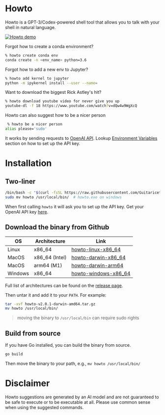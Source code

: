 # Howto
Howto is a GPT-3/Codex-powered shell tool that allows you to talk with your shell in natural language.


[![Howto demo](https://user-images.githubusercontent.com/2821124/197363019-b038d31e-fde0-45a5-b347-3e87e0c260a6.gif)](https://youtu.be/VwP9eZdTrGY)

Forgot how to create a conda environment?
```bash
% howto create conda env
conda create -n <env_name> python=3.6
```

Forgot how to add a new env to Jupyter?
```bash
% howto add kernel to jupyter
python -m ipykernel install --user --name=
```

Want to download the biggest Rick Astley's hit?
```bash
% howto download youtube video for never give you up
youtube-dl -f 18 https://www.youtube.com/watch?v=dQw4w9WgXcQ
```

Howto can also suggest how to be a nicer person
```bash
 % howto be a nicer person
alias please='sudo'
```

It works by sending requests to [OpenAI API](http://openai.com/api/). Lookup [Environment Variables](https://github.com/Guitaricet/howto#environment-variables) section on how to set up the API key.

# Installation

## Two-liner

```bash
/bin/bash -c "$(curl -fsSL https://raw.githubusercontent.com/Guitaricet/howto/main/scripts/get_latest.sh)"
sudo mv howto /usr/local/bin/  # howto.exe on windows
```

When first calling `howto` it will ask you to set up the API key. Get your OpenAI API key [here](https://beta.openai.com/docs/quickstart/add-your-api-key).

## Download the binary from Github

| OS | Architecture | Link |
| --- | --- | --- |
| Linux | x86_64 | [howto-linux-x86_64](https://github.com/Guitaricet/howto/releases/download/v2.0.1/howto-v2.0.1-linux-386.tar.gz) |
| MacOS | x86_64 (Intel) | [howto-darwin-x86_64](https://github.com/Guitaricet/howto/releases/download/v2.0.1/howto-v2.0.1-darwin-amd64.tar.gz) |
| MacOS | arm64 (M1) | [howto-darwin-arm64](https://github.com/Guitaricet/howto/releases/download/v2.0.1/howto-v2.0.1-darwin-arm64.tar.gz) |
| Windows | x86_64 | [howto-windows-x86_64](https://github.com/Guitaricet/howto/releases/download/v2.0.1/howto-v2.0.1-windows-amd64.zip) |

Full list of architectures can be found on the [release page](https://github.com/Guitaricet/howto/releases/latest).

Then untar it and add it to your `PATH`. For example:
```bash
tar -xvf howto-v2.0.1-darwin-amd64.tar.gz
mv howto /usr/local/bin/
```

> moving the binary to `/usr/local/bin` can require sudo rights

## Build from source

If you have Go installed, you can build the binary from source.

```bash
go build
```

Then move the binary to your path, e.g., `mv howto /usr/local/bin/`

# Disclaimer

Howto suggestions are generated by an AI model and are not guaranteed to be safe to execute or to be executable at all. Please use common sense when using the suggested commands.
